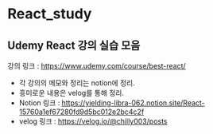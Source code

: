 # React_study

## Udemy React 강의 실습 모음
강의 링크 : https://www.udemy.com/course/best-react/

- 각 강의의 메모와 정리는 notion에 정리.
- 흥미로운 내용은 velog를 통해 정리.
- Notion 링크 : https://yielding-libra-062.notion.site/React-15760a1ef67280fd9d5bc012e2bc4c2f
- velog 링크 : https://velog.io/@chilly003/posts
